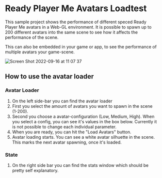 # Ready Player Me Avatars Loadtest

This sample project shows the performance of different speced Ready Player Me avatars in a Web-GL environment. It is possible to spawn up to 200 different avatars into the same scene to see how it affects the performance of the scene. 

This can also be embedded in your game or app, to see the performance of multiple avatars your game-scene.

![Screen Shot 2022-09-16 at 11 07 37](https://user-images.githubusercontent.com/42868289/190604314-6c6e9b0b-cb2a-4b57-ba55-56d1c2292788.png)

## How to use the avatar loader

### Avatar Loader

1. On the left side-bar you can find the avatar loader
2. First you select the amount of avatars you want to spawn in the scene (1-200).
3. Second you choose a avatar-configuration (Low, Medium, High). When you select a config, you can see it's values in the box below. Currently it is not possible to change each individual parameter.
4. When you are ready, you can hit the "Load Avatars" button.
5. Avatar loading starts. You can see a white avatar silhuette in the scene. This marks the next avatar spawning, once it's loaded.

### State

1. On the right side bar you can find the stats window which should be pretty self explanatory.
